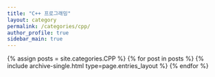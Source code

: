 ```yaml
---
title: "C++ 프로그래밍"
layout: category
permalink: /categories/cpp/
author_profile: true
sidebar_main: true
---
```


{% assign posts = site.categories.CPP %}
{% for post in posts %} {% include archive-single.html type=page.entries_layout %} {% endfor %}